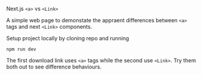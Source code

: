 Next.js `<a>` vs `<Link>`

A simple web page to demonstate the appraent differences between `<a>` tags and next `<Link>` components.

Setup project locally by cloning repo and running

`npm run dev`

The first download link uses `<a>` tags while the second use `<Link>`.
Try them both out to see difference behaviours.
